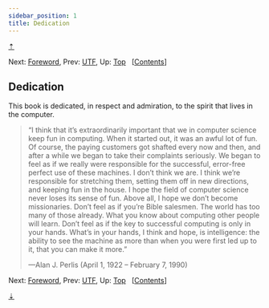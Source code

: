 ```yaml
---
sidebar_position: 1
title: Dedication
---
```


<div class="section">

[⇡](#pagetop)

Next: [Foreword](Foreword.xhtml#Foreword), Prev: [UTF](UTF.xhtml#UTF),
Up: [Top](index.xhtml#Top)  
\[[Contents](index.xhtml#SEC_Contents "Table of contents")\]

## Dedication

This book is dedicated, in respect and admiration, to the spirit that
lives in the computer.

> “I think that it’s extraordinarily important that we in computer
> science keep fun in computing. When it started out, it was an awful
> lot of fun. Of course, the paying customers got shafted every now and
> then, and after a while we began to take their complaints seriously.
> We began to feel as if we really were responsible for the successful,
> error-free perfect use of these machines. I don’t think we are. I
> think we’re responsible for stretching them, setting them off in new
> directions, and keeping fun in the house. I hope the field of computer
> science never loses its sense of fun. Above all, I hope we don’t
> become missionaries. Don’t feel as if you’re Bible salesmen. The world
> has too many of those already. What you know about computing other
> people will learn. Don’t feel as if the key to successful computing is
> only in your hands. What’s in your hands, I think and hope, is
> intelligence: the ability to see the machine as more than when you
> were first led up to it, that you can make it more.”
>
> —Alan J. Perlis (April 1, 1922 – February 7, 1990)

Next: [Foreword](Foreword.xhtml#Foreword), Prev: [UTF](UTF.xhtml#UTF),
Up: [Top](index.xhtml#Top)  
\[[Contents](index.xhtml#SEC_Contents "Table of contents")\]

</div>

[⇣](#pagebottom)
